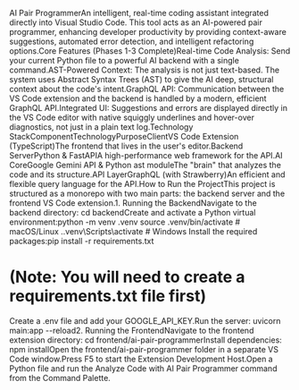 AI Pair ProgrammerAn intelligent, real-time coding assistant integrated directly into Visual Studio Code. This tool acts as an AI-powered pair programmer, enhancing developer productivity by providing context-aware suggestions, automated error detection, and intelligent refactoring options.Core Features (Phases 1-3 Complete)Real-time Code Analysis: Send your current Python file to a powerful AI backend with a single command.AST-Powered Context: The analysis is not just text-based. The system uses Abstract Syntax Trees (AST) to give the AI deep, structural context about the code's intent.GraphQL API: Communication between the VS Code extension and the backend is handled by a modern, efficient GraphQL API.Integrated UI: Suggestions and errors are displayed directly in the VS Code editor with native squiggly underlines and hover-over diagnostics, not just in a plain text log.Technology StackComponentTechnologyPurposeClientVS Code Extension (TypeScript)The frontend that lives in the user's editor.Backend ServerPython & FastAPIA high-performance web framework for the API.AI CoreGoogle Gemini API & Python ast moduleThe "brain" that analyzes the code and its structure.API LayerGraphQL (with Strawberry)An efficient and flexible query language for the API.How to Run the ProjectThis project is structured as a monorepo with two main parts: the backend server and the frontend VS Code extension.1. Running the BackendNavigate to the backend directory: cd backendCreate and activate a Python virtual environment:python -m venv .venv
source .venv/bin/activate # macOS/Linux
.\.venv\Scripts\activate # Windows
Install the required packages:pip install -r requirements.txt 
# (Note: You will need to create a requirements.txt file first)
Create a .env file and add your GOOGLE_API_KEY.Run the server: uvicorn main:app --reload2. Running the FrontendNavigate to the frontend extension directory: cd frontend/ai-pair-programmerInstall dependencies: npm installOpen the frontend/ai-pair-programmer folder in a separate VS Code window.Press F5 to start the Extension Development Host.Open a Python file and run the Analyze Code with AI Pair Programmer command from the Command Palette.